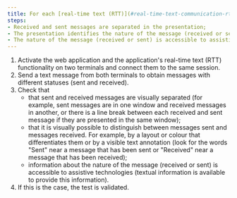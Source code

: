 ```yaml
---
title: For each [real-time text (RTT)](#real-time-text-communication-rtt) feature, do the messages respect these conditions?
steps:
- Received and sent messages are separated in the presentation;
- The presentation identifies the nature of the message (received or sent);
- The nature of the message (received or sent) is accessible to assistive technologies.
---
```


1. Activate the web application and the application's real-time text (RTT) functionality on two terminals and connect them to the same session.
2. Send a text message from both terminals to obtain messages with different statuses (sent and received).
3. Check that 
	- that sent and received messages are visually separated (for example, sent messages are in one window and received messages in another, or there is a line break between each received and sent message if they are presented in the same window);
	- that it is visually possible to distinguish between messages sent and messages received. For example, by a layout or colour that differentiates them or by a visible text annotation (look for the words "Sent" near a message that has been sent or "Received" near a message that has been received);
	- information about the nature of the message (received or sent) is accessible to assistive technologies (textual information is available to provide this information).
4. If this is the case, the test is validated.